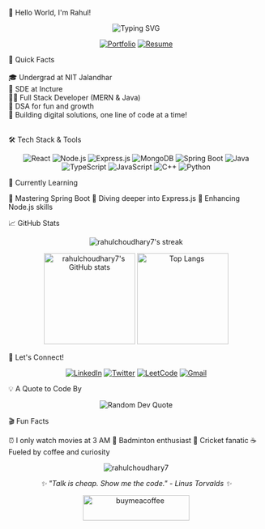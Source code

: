 👋 Hello World, I'm Rahul!
<p align="center">
  <img src="https://readme-typing-svg.herokuapp.com?font=Fira+Code&pause=1000&color=54A6FF&center=true&vCenter=true&width=435&lines=Software+Engineer;DSA+Enthusiast;Full+Stack+Developer;Always+Learning" alt="Typing SVG" />
</p>
<p align="center">
  <a href="https://rahul-codes.vercel.app"><img src="https://img.shields.io/badge/Portfolio-FF7139?style=for-the-badge&logo=Firefox-Browser&logoColor=white" alt="Portfolio"/></a>
  <a href="https://drive.google.com/file/d/1nyaigyfWUvSO2NtGZB8pK8IFtA6xCEUd/view?usp=drivesdk"><img src="https://img.shields.io/badge/Resume-4285F4?style=for-the-badge&logo=google-drive&logoColor=white" alt="Resume"/></a>
</p>
🚀 Quick Facts<br><br>
🎓 Undergrad at NIT Jalandhar<br>
💼 SDE at Incture<br>
👨‍💻 Full Stack Developer (MERN & Java)<br>
🧩 DSA for fun and growth<br>
🌟 Building digital solutions, one line of code at a time!
<br><br>


🛠️ Tech Stack & Tools
<p align="center">
  <img src="https://img.shields.io/badge/React-20232A?style=for-the-badge&logo=react&logoColor=61DAFB" alt="React"/>
  <img src="https://img.shields.io/badge/Node.js-339933?style=for-the-badge&logo=nodedotjs&logoColor=white" alt="Node.js"/>
  <img src="https://img.shields.io/badge/Express.js-000000?style=for-the-badge&logo=express&logoColor=white" alt="Express.js"/>
  <img src="https://img.shields.io/badge/MongoDB-4EA94B?style=for-the-badge&logo=mongodb&logoColor=white" alt="MongoDB"/>
  <img src="https://img.shields.io/badge/Spring_Boot-F2F4F9?style=for-the-badge&logo=spring-boot" alt="Spring Boot"/>
  <img src="https://img.shields.io/badge/Java-ED8B00?style=for-the-badge&logo=java&logoColor=white" alt="Java"/>
  <img src="https://img.shields.io/badge/TypeScript-007ACC?style=for-the-badge&logo=typescript&logoColor=white" alt="TypeScript"/>
  <img src="https://img.shields.io/badge/JavaScript-323330?style=for-the-badge&logo=javascript&logoColor=F7DF1E" alt="JavaScript"/>
  <img src="https://img.shields.io/badge/C%2B%2B-00599C?style=for-the-badge&logo=c%2B%2B&logoColor=white" alt="C++"/>
  <img src="https://img.shields.io/badge/Python-FFD43B?style=for-the-badge&logo=python&logoColor=blue" alt="Python"/>
</p>
🌱 Currently Learning

🍃 Mastering Spring Boot
🚂 Diving deeper into Express.js
🔧 Enhancing Node.js skills

📈 GitHub Stats
<p align="center">
  <img src="https://github-readme-streak-stats.herokuapp.com/?user=rahulchoudhary7&theme=tokyonight" alt="rahulchoudhary7's streak"/>
</p>
<p align="center">
  <img height="180em" src="https://github-readme-stats.vercel.app/api?username=rahulchoudhary7&show_icons=true&theme=tokyonight" alt="rahulchoudhary7's GitHub stats"/>
  <img height="180em" src="https://github-readme-stats.vercel.app/api/top-langs/?username=rahulchoudhary7&layout=compact&theme=tokyonight" alt="Top Langs"/>
</p>
🤝 Let's Connect!
<p align="center">
  <a href="https://linkedin.com/in/raaxhul"><img src="https://img.shields.io/badge/LinkedIn-0077B5?style=for-the-badge&logo=linkedin&logoColor=white" alt="LinkedIn"/></a>
  <a href="https://twitter.com/r_ahulchoudhary"><img src="https://img.shields.io/badge/Twitter-1DA1F2?style=for-the-badge&logo=twitter&logoColor=white" alt="Twitter"/></a>
  <a href="https://www.leetcode.com/rahulchoudhary077"><img src="https://img.shields.io/badge/-LeetCode-FFA116?style=for-the-badge&logo=LeetCode&logoColor=black" alt="LeetCode"/></a>
  <a href="mailto:youremail@example.com"><img src="https://img.shields.io/badge/Gmail-D14836?style=for-the-badge&logo=gmail&logoColor=white" alt="Gmail"/></a>
</p>
💡 A Quote to Code By
<p align="center">
  <img src="https://quotes-github-readme.vercel.app/api?type=horizontal&theme=tokyonight" alt="Random Dev Quote"/>
</p>
🎬 Fun Facts

⏰ I only watch movies at 3 AM
🏸 Badminton enthusiast
🏏 Cricket fanatic
☕ Fueled by coffee and curiosity


<p align="center">
  <img src="https://komarev.com/ghpvc/?username=rahulchoudhary7&label=Profile%20views&color=0e75b6&style=flat" alt="rahulchoudhary7"/>
</p>
<p align="center">
  <i>✨ "Talk is cheap. Show me the code." - Linus Torvalds ✨</i>
</p>
<p align="center">
  <a href="https://www.buymeacoffee.com/raaxhul"><img src="https://cdn.buymeacoffee.com/buttons/v2/default-yellow.png" height="50" width="210" alt="buymeacoffee"/></a>
</p>
